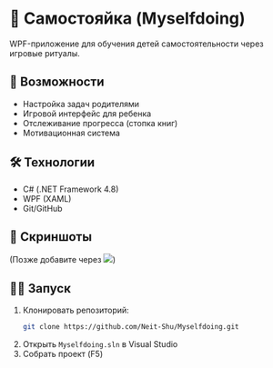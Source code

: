 # 🚀 Самостояйка (Myselfdoing)

WPF-приложение для обучения детей самостоятельности через игровые ритуалы.

## 📌 Возможности
- Настройка задач родителями
- Игровой интерфейс для ребенка
- Отслеживание прогресса (стопка книг)
- Мотивационная система

## 🛠 Технологии
- C# (.NET Framework 4.8)
- WPF (XAML)
- Git/GitHub

## 📸 Скриншоты
(Позже добавите через ![](screenshots/main.png))

## 🏃‍♂️ Запуск
1. Клонировать репозиторий:
   ```bash
   git clone https://github.com/Neit-Shu/Myselfdoing.git
   ```
2. Открыть `Myselfdoing.sln` в Visual Studio
3. Собрать проект (F5)